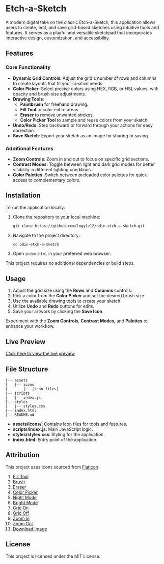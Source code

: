 # Etch-a-Sketch

A modern digital take on the classic Etch-a-Sketch, this application allows users to create, edit, and save grid-based sketches using intuitive tools and features. It serves as a playful and versatile sketchpad that incorporates interactive design, customization, and accessibility.

## Features

### Core Functionality
- **Dynamic Grid Controls**: Adjust the grid's number of rows and columns to create layouts that fit your creative needs.
- **Color Picker**: Select precise colors using HEX, RGB, or HSL values, with opacity and brush size adjustments.
- **Drawing Tools**:
  - **Paintbrush** for freehand drawing.
  - **Fill Tool** to color entire areas.
  - **Eraser** to remove unwanted strokes.
  - **Color Picker Tool** to sample and reuse colors from your sketch.
- **Undo/Redo**: Step backward or forward through your actions for easy correction.
- **Save Sketch**: Export your sketch as an image for sharing or saving.

### Additional Features
- **Zoom Controls**: Zoom in and out to focus on specific grid sections.
- **Contrast Modes**: Toggle between light and dark grid modes for better visibility in different lighting conditions.
- **Color Palettes**: Switch between preloaded color palettes for quick access to complementary colors.

## Installation
To run the application locally:

1. Clone the repository to your local machine:
   ```bash
   git clone https://github.com/logyle12/odin-etch-a-sketch.git
   ```
2. Navigate to the project directory:
   ```bash
   cd odin-etch-a-sketch
   ```
3. Open `index.html` in your preferred web browser.

This project requires no additional dependencies or build steps.

## Usage
1. Adjust the grid size using the **Rows** and **Columns** controls.
2. Pick a color from the **Color Picker** and set the desired brush size.
3. Use the available drawing tools to create your sketch.
4. Utilize **Undo** and **Redo** buttons for edits.
5. Save your artwork by clicking the **Save Icon**.

Experiment with the **Zoom Controls**, **Contrast Modes**, and **Palettes** to enhance your workflow.

## Live Preview
[Click here to view the live preview](https://logyle12.github.io/odin-etch-a-sketch/)

## File Structure
```
|-- assets
|   |-- icons
|       |-- [icon files]
|-- scripts
|   |-- index.js
|-- styles
|   |-- styles.css
|-- index.html
|-- README.md
```
- **assets/icons/**: Contains icon files for tools and features.
- **scripts/index.js**: Main JavaScript logic.
- **styles/styles.css**: Styling for the application.
- **index.html**: Entry point of the application.

## Attribution
This project uses icons sourced from [Flaticon](https://www.flaticon.com/):

1. [Fill Tool](https://www.flaticon.com/free-icon/paint-bucket_11429540?term=fill+tool&page=1&position=45&origin=search&related_id=11429540)
2. [Brush](https://www.flaticon.com/free-icon/brush_999740?term=brush&page=1&position=3&origin=search&related_id=999740)
3. [Eraser](https://www.flaticon.com/free-icon/eraser_10336814?term=eraser&page=1&position=30&origin=search&related_id=10336814)
4. [Color Picker](https://www.flaticon.com/free-icon/color-picker_10075352?term=color+picker&page=1&position=2&origin=search&related_id=10075352)
5. [Night Mode](https://www.flaticon.com/free-icon/screen_13702347?term=bright+mode&page=4&position=64&origin=search&related_id=13702347)
6. [Bright Mode](https://www.flaticon.com/free-icon/screen_13702521?term=bright+mode&page=4&position=65&origin=search&related_id=13702521)
7. [Grid On](https://www.flaticon.com/free-icon/grid-on_7236179?term=grid+on&page=1&position=17&origin=search&related_id=7236179)
8. [Grid Off](https://www.flaticon.com/free-icon/grid-off_7236178?term=grid+off&page=1&position=22&origin=search&related_id=7236178)
9. [Zoom In](https://www.flaticon.com/free-icon/zoom-in_12626542)
10. [Zoom Out](https://www.flaticon.com/free-icon/zoom-out_12626546?term=zoom+out&page=1&position=19&origin=style&related_id=12626546)
11. [Download Image](https://www.flaticon.com/free-icon/photo_15073579?term=download+photo&page=4&position=69&origin=search&related_id=15073579)

## License
This project is licensed under the MIT License.
